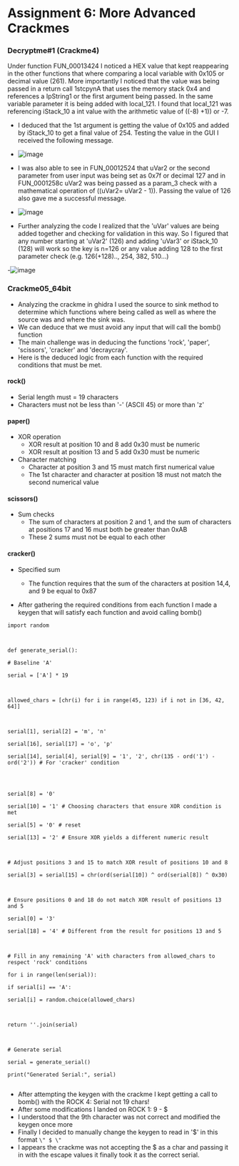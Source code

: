 # Assignment 6: More Advanced Crackmes

### Decryptme#1 (Crackme4)

Under function FUN_00013424 I noticed a HEX value that kept reappearing in the other functions that where comparing a local variable with  0x105 or decimal value (261). More importantly I noticed that the value was being passed in a return call 1stcpynA that uses the memory stack 0x4 and references a IpString1 or the first argument being passed. In the same variable parameter it is being added with local_121. I found that local_121 was referencing iStack_10 a int value with the arithmetic value of  ((-8) +1)) or -7. 
- I deduced that the 1st argument is getting the value of 0x105 and added by iStack_10 to get a final value of 254. Testing the value in the GUI I received the following message.
- ![image](https://github.com/cgarriv/Reverse-Engineering/assets/122755821/05abef0e-846e-4e24-a796-66bb9505d890)

- I was also able to see in FUN_00012524 that uVar2 or the second parameter from user input was being set as 0x7f or decimal 127 and in FUN_0001258c uVar2 was being passed as a param_3 check with a mathematical operation of ((uVar2= uVar2 - 1)). Passing the value of 126 also gave me a successful message.
- ![image](https://github.com/cgarriv/Reverse-Engineering/assets/122755821/3016355f-74f0-432b-ae83-d0ca85b24eb6)

- Further analyzing the code I realized that the 'uVar' values are being added together and checking for validation in this way. So I figured that any number starting at 'uVar2' (126) and adding 'uVar3' or iStack_10 (128) will work so the key is n=126 or any value adding 128 to the first parameter check (e.g. 126(+128).., 254, 382, 510...)

-![image](https://github.com/cgarriv/Reverse-Engineering/assets/122755821/70c5ddec-a607-4d47-8d66-4d004014f4ce)





### Crackme05_64bit

- Analyzing the crackme in ghidra I used the source to sink method to determine which functions where being called as well as where the source was and where the sink was.
- We can deduce that we must avoid any input that will call the bomb() function
- The main challenge was in deducing the functions 'rock', 'paper', 'scissors', 'cracker' and 'decraycray'.
- Here is the deduced logic from each function with the required conditions that must be met.

#### rock()
- Serial length must = 19 characters
- Characters must not be less than '-' (ASCII 45) or more than 'z'

#### paper()
- XOR operation
	- XOR result at position 10 and 8 add 0x30 must be numeric
	- XOR result at position 13 and 5 add 0x30 must be numeric
- Character matching
	- Character at position 3 and 15 must match first numerical value
	- The 1st character and character at position 18 must not match the second numerical value

#### scissors()
- Sum checks
	- The sum of characters at position 2 and 1, and the sum of characters at positions 17 and 16 must both be greater than 0xAB
	- These 2 sums must not be equal to each other

#### cracker()
- Specified sum
	- The function requires that the sum of the characters at position 14,4, and 9 be equal to 0x87

- After gathering the required conditions from each function I made a keygen that will satisfy each function and avoid calling bomb()

```
import random

  

def generate_serial():

# Baseline 'A'

serial = ['A'] * 19

  

allowed_chars = [chr(i) for i in range(45, 123) if i not in [36, 42, 64]]

  

serial[1], serial[2] = 'm', 'n'

serial[16], serial[17] = 'o', 'p'

serial[14], serial[4], serial[9] = '1', '2', chr(135 - ord('1') - ord('2')) # For 'cracker' condition

  
  

serial[8] = '0'

serial[10] = '1' # Choosing characters that ensure XOR condition is met

serial[5] = '0' # reset

serial[13] = '2' # Ensure XOR yields a different numeric result

  

# Adjust positions 3 and 15 to match XOR result of positions 10 and 8

serial[3] = serial[15] = chr(ord(serial[10]) ^ ord(serial[8]) ^ 0x30)

  

# Ensure positions 0 and 18 do not match XOR result of positions 13 and 5

serial[0] = '3'

serial[18] = '4' # Different from the result for positions 13 and 5

  

# Fill in any remaining 'A' with characters from allowed_chars to respect 'rock' conditions

for i in range(len(serial)):

if serial[i] == 'A':

serial[i] = random.choice(allowed_chars)

  

return ''.join(serial)

  

# Generate serial

serial = generate_serial()

print("Generated Serial:", serial)


```

- After attempting the keygen with the crackme I kept getting a call to bomb() with the ROCK 4: Serial not 19 chars!
- After some modifications I landed on ROCK 1: 9 - $
- I understood that the 9th character was not correct and modified the keygen once more
- Finally I decided to manually change the keygen to read in '$' in this format ``` \" $ \" ```
- I appears the crackme was not accepting the $ as a char and passing it in with the escape values it finally took it as the correct serial.
